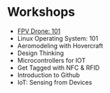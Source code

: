 # Workshops
+ [FPV Drone: 101](https://github.com/Team-SDIoT/SDIoT_Events/tree/master/Workshops/FPV-Drone-Racing-101)
+ Linux Operating System: 101
+ Aeromodeling with Hovercraft
+ Design Thinking
+ Microcontrollers for IOT
+ Get Tagged with NFC & RFID
+ Introduction to Github
+ IoT: Sensing from Devices
